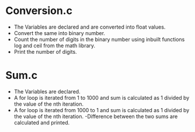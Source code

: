 # Conversion.c

- The Variables are declared and are converted into float values.
- Convert the same into binary number.
- Count the number of digits in the binary number using inbuilt functions log and ceil from the math library.
- Print the number of digits.

# Sum.c

- The Variables are declared.
- A for loop is iterated from 1 to 1000 and sum is calculated as 1 divided by the value of the nth iteration.
- A for loop is iterated from 1000 to 1 and sum is calculated as 1 divided by the value of the nth iteration.
-Difference between the two sums are calculated and printed.